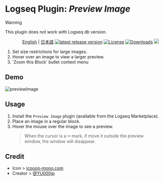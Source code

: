 # Logseq Plugin: *Preview Image*

> [!WARNING]
This plugin does not work with Logseq db version.

<div align="right">

[English](https://github.com/YU000jp/logseq-plugin-preview-image) | [日本語](https://github.com/YU000jp/logseq-plugin-preview-image/blob/main/README.ja.md) 
[![latest release version](https://img.shields.io/github/v/release/YU000jp/logseq-plugin-preview-image)](https://github.com/YU000jp/logseq-plugin-preview-image/releases)
[![License](https://img.shields.io/github/license/YU000jp/logseq-plugin-preview-image?color=blue)](https://github.com/YU000jp/logseq-plugin-preview-image/LICENSE)
[![Downloads](https://img.shields.io/github/downloads/YU000jp/logseq-plugin-preview-image/total.svg)](https://github.com/YU000jp/logseq-plugin-preview-image/releases)
<a href="https://www.buymeacoffee.com/yu000japan"><img src="https://img.buymeacoffee.com/button-api/?text=Buy me a pizza&emoji=🍕&slug=yu000japan&button_colour=FFDD00&font_colour=000000&font_family=Poppins&outline_colour=000000&coffee_colour=ffffff" /></a>
</div>

1. Set size restrictions for large images.
1. Hover over an image to view a larger preview.
1. 'Zoom this Block' bullet context menu

## Demo

![previewImage](https://github.com/YU000jp/logseq-plugin-preview-image/assets/111847207/ad7cafe2-c449-4807-b14a-b5315c0a639e)

## Usage

1. Install the `Preview Image` plugin (available from the Logseq Marketplace).
1. Place an image in a regular block.
1. Hover the mouse over the image to see a preview.
   > When the cursor is a ➖ mark, if move it outside the preview window, the window will disappear.

## Credit

- Icon > [icooon-mono.com](https://icooon-mono.com/00039-%e6%a4%9c%e7%b4%a2%e7%94%a8%e3%81%ae%e8%99%ab%e7%9c%bc%e9%8f%a1%e3%82%a2%e3%82%a4%e3%82%b3%e3%83%b3%e7%b4%a0%e6%9d%90/)
- Creator > [@YU000jp](https://github.com/YU000jp)

